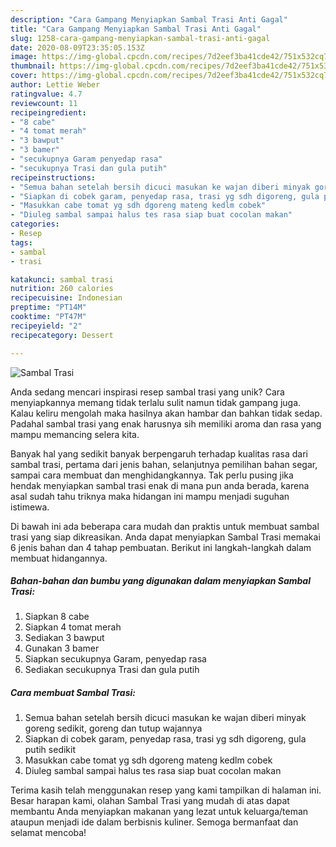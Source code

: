 ```yaml
---
description: "Cara Gampang Menyiapkan Sambal Trasi Anti Gagal"
title: "Cara Gampang Menyiapkan Sambal Trasi Anti Gagal"
slug: 1258-cara-gampang-menyiapkan-sambal-trasi-anti-gagal
date: 2020-08-09T23:35:05.153Z
image: https://img-global.cpcdn.com/recipes/7d2eef3ba41cde42/751x532cq70/sambal-trasi-foto-resep-utama.jpg
thumbnail: https://img-global.cpcdn.com/recipes/7d2eef3ba41cde42/751x532cq70/sambal-trasi-foto-resep-utama.jpg
cover: https://img-global.cpcdn.com/recipes/7d2eef3ba41cde42/751x532cq70/sambal-trasi-foto-resep-utama.jpg
author: Lettie Weber
ratingvalue: 4.7
reviewcount: 11
recipeingredient:
- "8 cabe"
- "4 tomat merah"
- "3 bawput"
- "3 bamer"
- "secukupnya Garam penyedap rasa"
- "secukupnya Trasi dan gula putih"
recipeinstructions:
- "Semua bahan setelah bersih dicuci masukan ke wajan diberi minyak goreng sedikit, goreng dan tutup wajannya"
- "Siapkan di cobek garam, penyedap rasa, trasi yg sdh digoreng, gula putih sedikit"
- "Masukkan cabe tomat yg sdh dgoreng mateng kedlm cobek"
- "Diuleg sambal sampai halus tes rasa siap buat cocolan makan"
categories:
- Resep
tags:
- sambal
- trasi

katakunci: sambal trasi 
nutrition: 260 calories
recipecuisine: Indonesian
preptime: "PT14M"
cooktime: "PT47M"
recipeyield: "2"
recipecategory: Dessert

---
```



![Sambal Trasi](https://img-global.cpcdn.com/recipes/7d2eef3ba41cde42/751x532cq70/sambal-trasi-foto-resep-utama.jpg)

Anda sedang mencari inspirasi resep sambal trasi yang unik? Cara menyiapkannya memang tidak terlalu sulit namun tidak gampang juga. Kalau keliru mengolah maka hasilnya akan hambar dan bahkan tidak sedap. Padahal sambal trasi yang enak harusnya sih memiliki aroma dan rasa yang mampu memancing selera kita.

Banyak hal yang sedikit banyak berpengaruh terhadap kualitas rasa dari sambal trasi, pertama dari jenis bahan, selanjutnya pemilihan bahan segar, sampai cara membuat dan menghidangkannya. Tak perlu pusing jika hendak menyiapkan sambal trasi enak di mana pun anda berada, karena asal sudah tahu triknya maka hidangan ini mampu menjadi suguhan istimewa.




Di bawah ini ada beberapa cara mudah dan praktis untuk membuat sambal trasi yang siap dikreasikan. Anda dapat menyiapkan Sambal Trasi memakai 6 jenis bahan dan 4 tahap pembuatan. Berikut ini langkah-langkah dalam membuat hidangannya.

<!--inarticleads1-->

##### Bahan-bahan dan bumbu yang digunakan dalam menyiapkan Sambal Trasi:

1. Siapkan 8 cabe
1. Siapkan 4 tomat merah
1. Sediakan 3 bawput
1. Gunakan 3 bamer
1. Siapkan secukupnya Garam, penyedap rasa
1. Sediakan secukupnya Trasi dan gula putih




<!--inarticleads2-->

##### Cara membuat Sambal Trasi:

1. Semua bahan setelah bersih dicuci masukan ke wajan diberi minyak goreng sedikit, goreng dan tutup wajannya
1. Siapkan di cobek garam, penyedap rasa, trasi yg sdh digoreng, gula putih sedikit
1. Masukkan cabe tomat yg sdh dgoreng mateng kedlm cobek
1. Diuleg sambal sampai halus tes rasa siap buat cocolan makan




Terima kasih telah menggunakan resep yang kami tampilkan di halaman ini. Besar harapan kami, olahan Sambal Trasi yang mudah di atas dapat membantu Anda menyiapkan makanan yang lezat untuk keluarga/teman ataupun menjadi ide dalam berbisnis kuliner. Semoga bermanfaat dan selamat mencoba!

